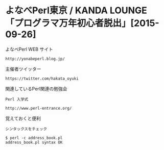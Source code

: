 # よなべPerl東京 / KANDA LOUNGE 「プログラマ万年初心者脱出」[2015-09-26]

よなべPerl WEB サイト

    http://yonabeperl.blog.jp/

主催者ツイッター

    https://twitter.com/hakata_oyuki

関連しているPerl関連の勉強会

    Perl 入学式

    http://www.perl-entrance.org/

覚えておくと便利

    シンタックスをチェック

    $ perl -c address_book.pl
    address_book.pl syntax OK
